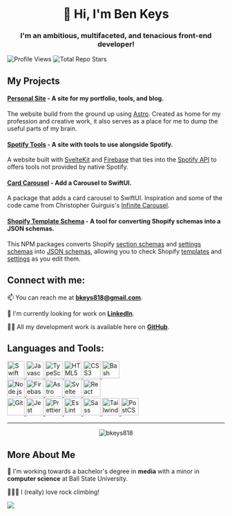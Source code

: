 <h1 align="center">👋 Hi, I'm Ben Keys</h1>

<h3 align="center">I'm an ambitious, multifaceted, and tenacious front-end developer!</h3>

![Profile Views](https://komarev.com/ghpvc/?username=bkeys818&label=Profile%20views&color=0e75b6&style=flat)
![Total Repo Stars](https://img.shields.io/github/stars/bkeys818?style=social)

## My Projects

#### [Personal Site](https://github.com/bkeys818/personal-site) - A site for my portfolio, tools, and blog.
The website build from the ground up using [Astro](https://astro.build/). Created as home for my profession and creative work, it also serves as a place for me to dump the useful parts of my brain.

#### [Spotify Tools](https://github.com/bkeys818/spotify-tools) - A site with tools to use alongside Spotify.
A website built with [SvelteKit](https://kit.svelte.dev) and [Firebase](https://firebase.google.com/) that ties into the [Spotify API](https://developer.spotify.com/) to offers tools not provided by native Spotify.

#### [Card Carousel](https://github.com/bkeys818/CardCarousel) - Add a Carousel to SwiftUI.

A package that adds a card carousel to SwiftUI. Inspiration and some of the code came from Christopher Guirguis's [Infinite Carousel](https://www.youtube.com/watch?v=fB5MzDD1PZI).

#### [Shopify Template Schema](https://github.com/bkeys818/shopify-template-schema) - A tool for converting Shopify schemas into a JSON schemas.

This NPM packages converts Shopify [section schemas](https://shopify.dev/themes/architecture/sections/section-schema) and [settings schemas](https://shopify.dev/themes/architecture/config/settings-schema-json) into [JSON schemas](https://json-schema.org), allowing you to check Shopify [templates](https://shopify.dev/themes/architecture/templates) and [settings](https://shopify.dev/themes/architecture/config/settings-data-json) as you edit them.

## Connect with me:

📫 You can reach me at **bkeys818@gmail.com**.

💼 I'm currently looking for work on [**LinkedIn**](https://linkedin.com/in/bkeys818).

👨‍💻 All my development work is available here on [**GitHub**](https://github.com/bkeys818).

## Languages and Tools:

<div align="left">
    <a href="https://www.swift.org" target=_blank rel=noreferrer>
        <img src="https://cdn.simpleicons.org/swift" alt="Swift" width=40 height=40/>
    </a>
    <a href="https://developer.oracle.com/languages/javascript.html" target=_blank rel=noreferrer>
        <img src="https://cdn.simpleicons.org/javascript" alt="Javascript" width=40 height=40/>
    </a>
    <a href="https://www.typescriptlang.org" target=_blank rel=noreferrer>
        <img src="https://cdn.simpleicons.org/typescript" alt="TypeScript" width=40 height=40/>
    </a>
    <a href="https://html.spec.whatwg.org/multipage/" target=_blank rel=noreferrer>
        <img src="https://cdn.simpleicons.org/html5" alt="HTML5" width=40 height=40/>
    </a>
    <a href="https://www.w3.org/style/css/overview" target=_blank rel=noreferrer>
        <img src="https://cdn.simpleicons.org/css3" alt="CSS3" width=40 height=40/>
    </a>
    <a href="https://www.gnu.org/software/bash/" target=_blank rel=noreferrer>
        <img src="https://cdn.simpleicons.org/gnubash" alt="Bash" width=40 height=40/>
    </a>
</div>

<div align="left">
   <a href="https://nodejs.org" target=_blank rel=noreferrer>
        <img src="https://cdn.simpleicons.org/nodedotjs" alt="Node.js" width=40 height=40/>
    </a>
    <a href="https://firebase.google.com" target=_blank rel=noreferrer>
        <img src="https://cdn.simpleicons.org/firebase" alt="Firebase" width=40 height=40/>
    </a>
    <a href="https://astro.build" target=_blank rel=noreferrer>
        <img src="https://cdn.simpleicons.org/astro" alt="Astro" width=40 height=40/>
    </a>
    <a href="https://svelte.dev" target=_blank rel=noreferrer>
        <img src="https://cdn.simpleicons.org/svelte" alt="Svelte" width=40 height=40/>
    </a>
    <a href="https://react.dev" target=_blank rel=noreferrer>
        <img src="https://cdn.simpleicons.org/react" alt="React" width=40 height=40/>
    </a>
</div>

<div align="left">
   <a href="https://git-scm.com" target=_blank rel=noreferrer>
        <img src="https://cdn.simpleicons.org/git" alt="Git" width=40 height=40/>
    </a>
    <a href="https://jestjs.io" target=_blank rel=noreferrer>
        <img src="https://cdn.simpleicons.org/jest" alt="Jest" width=40 height=40/>
    </a>
    <a href="https://prettier.io" target=_blank rel=noreferrer>
        <img src="https://cdn.simpleicons.org/prettier" alt="Prettier" width=40 height=40/>
    </a>
    <a href="https://eslint.org" target=_blank rel=noreferrer>
        <img src="https://cdn.simpleicons.org/eslint" alt="EsLint" width=40 height=40/>
    </a>
    <a href="https://sass-lang.com" target=_blank rel=noreferrer>
        <img src="https://cdn.simpleicons.org/sass" alt="Sass" width=40 height=40/>
    </a>
    <a href="https://tailwindcss.com" target=_blank rel=noreferrer>
        <img src="https://cdn.simpleicons.org/tailwindcss" alt="TailwindCSS" width=40 height=40/>
    </a>
    <a href="https://postcss.org" target=_blank rel=noreferrer>
        <img src="https://cdn.simpleicons.org/postcss" alt="PostCSS" width=40 height=40/>
    </a>
</div>

---

<div style="display:flex; flex-wrap:wrap; justify-content:space-around;">
  <img  src="https://github-readme-stats.vercel.app/api?username=bkeys818&show_icons=true&locale=en" alt="bkeys818" />
</div>

## More About Me

🏫 I'm working towards a bachelor's degree in **media** with a minor in **computer science** at Ball State University.

🧗🏻‍♂️ I (really) love rock climbing!

![](https://hit.yhype.me/github/profile?user_id=65252963)
